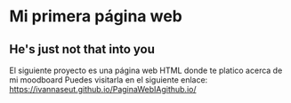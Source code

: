 # Mi primera página web
## He's just not that into you 
El siguiente proyecto es una página web HTML donde te platico acerca de mi moodboard
Puedes visitarla en el siguiente enlace: https://ivannaseut.github.io/PaginaWebIAgithub.io/


